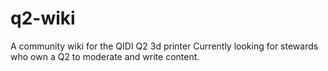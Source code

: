 # q2-wiki
A community wiki for the QIDI Q2 3d printer
Currently looking for stewards who own a Q2 to moderate and write content.
